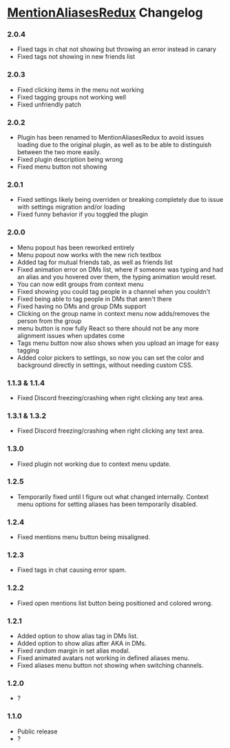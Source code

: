 # [MentionAliasesRedux](https://1lighty.github.io/BetterDiscordStuff/?plugin=MentionAliasesRedux "MentionAliasesRedux") Changelog
### 2.0.4
- Fixed tags in chat not showing but throwing an error instead in canary
- Fixed tags not showing in new friends list

### 2.0.3
- Fixed clicking items in the menu not working
- Fixed tagging groups not working well
- Fixed unfriendly patch

### 2.0.2
- Plugin has been renamed to MentionAliasesRedux to avoid issues loading due to the original plugin, as well as to be able to distinguish between the two more easily.
- Fixed plugin description being wrong
- Fixed menu button not showing

### 2.0.1
- Fixed settings likely being overriden or breaking completely due to issue with settings migration and/or loading
- Fixed funny behavior if you toggled the plugin

### 2.0.0
- Menu popout has been reworked entirely
- Menu popout now works with the new rich textbox
- Added tag for mutual friends tab, as well as friends list
- Fixed animation error on DMs list, where if someone was typing and had an alias and you hovered over them, the typing animation would reset.
- You can now edit groups from context menu
- Fixed showing you could tag people in a channel when you couldn't
- Fixed being able to tag people in DMs that aren't there
- Fixed having no DMs and group DMs support
- Clicking on the group name in context menu now adds/removes the person from the group
-  menu button is now fully React so there should not be any more alignment issues when updates come
- Tags menu button now also shows when you upload an image for easy tagging
- Added color pickers to settings, so now you can set the color and background directly in settings, without needing custom CSS.

### 1.1.3 & 1.1.4
- Fixed Discord freezing/crashing when right clicking any text area.

### 1.3.1 & 1.3.2
- Fixed Discord freezing/crashing when right clicking any text area.

### 1.3.0
- Fixed plugin not working due to context menu update.

### 1.2.5
- Temporarily fixed until I figure out what changed internally. Context menu options for setting aliases has been temporarily disabled.

### 1.2.4
- Fixed mentions menu button being misaligned.

### 1.2.3
- Fixed tags in chat causing error spam.

### 1.2.2
- Fixed open mentions list button being positioned and colored wrong.

### 1.2.1
- Added option to show alias tag in DMs list.
- Added option to show alias after AKA in DMs.
- Fixed random margin in set alias modal.
- Fixed animated avatars not working in defined aliases menu.
- Fixed aliases menu button not showing when switching channels.

### 1.2.0
- ?

### 1.1.0
- Public release
- ?
